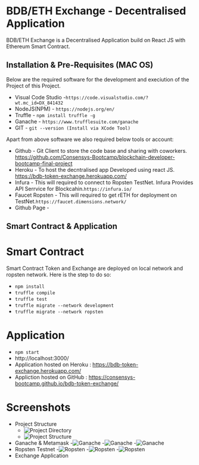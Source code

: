 # BDB/ETH Exchange - Decentralised Application

BDB/ETH Exchange is a Decentralised Application build on React JS with Ethereum Smart Contract.


## Installation & Pre-Requisites (MAC OS)
Below are the required software for the development and execiution of the Project of this Project.

- Visual Code Studio -``` https://code.visualstudio.com/?wt.mc_id=DX_841432 ```
- NodeJS(NPM) - ``` https://nodejs.org/en/ ```
- Truffle - ``` npm install truffle -g ```
- Ganache - ``` https://www.trufflesuite.com/ganache ```
- GIT - ``` git --version (Install via XCode Tool) ```

Apart from above software we also required below tools or account:
- Github - Git Client to store the code base and sharing with coworkers. https://github.com/Consensys-Bootcamp/blockchain-developer-bootcamp-final-project   
- Heroku - To host the decntralised app Developed using react JS. https://bdb-token-exchange.herokuapp.com/
- Infura - This will required to connect to Ropsten TestNet. Infura Provides API Serrvice for Blockcahin.```https://infura.io/```
- Faucet Ropsten - This will required to get rETH for deployment on TestNet.```https://faucet.dimensions.network/```
- Github Page - 

## Smart Contract & Application
# Smart Contract
Smart Contract Token and Exchange are deployed on local network and ropsten network. Here is the step to do so:
-  ```npm install```
-  ```truffle compile```
-  ```truffle test```
-  ```truffle migrate --network development```
-  ```truffle migrate --network ropsten```

# Application
- ```npm start```
- http://localhost:3000/
- Application hosted on Heroku : https://bdb-token-exchange.herokuapp.com/
- Appliction hosted on GitHub : https://consensys-bootcamp.github.io/bdb-token-exchange/ 

# Screenshots
- Project Structure
  - ![Project Directory](images/Project%20Directory%20Structure.png)
  - ![Project Structure](images/Project%20File%20Structure.png)
- Ganache & Metamask
  -![Ganache](images/Ganache-1.png)
  -![Ganache](images/Ganache-2.png)
  -![Ganache](images/Ganache-3.png)
- Ropsten Testnet
  -![Ropsten](images/Ropsten%20Network%20ETH.png)
  -![Ropsten](images/Token%20SmartContract%20Ropsten.png)
  -![Ropsten](images/Exchange%20SmartContract%20On%20Ropsten.png)
- Exchange Application




